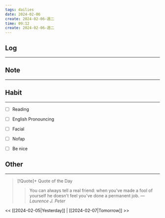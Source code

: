 ```yaml
---
tags: dailies  
date: 2024-02-06
create: 2024-02-06-週二
time: 09:12
create: 2024-02-06-週二
---
```


## Log
---


## Note
---


## Habit
---
- [ ] Reading
- [ ] English Pronouncing
- [ ] Facial
- [ ] Nofap
- [ ] Be nice


## Other
---

> [!Quote]+ Quote of the Day
> > You can always tell a real friend: when you've made a fool of yourself he doesn't feel you've done a permanent job.
> — <cite>Laurence J. Peter</cite>

<< [[2024-02-05|Yesterday]] | [[2024-02-07|Tomorrow]] >>